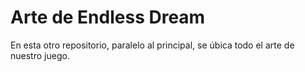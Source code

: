 # Arte de Endless Dream
En esta otro repositorio, paralelo al principal, se úbica todo el arte de nuestro juego.
